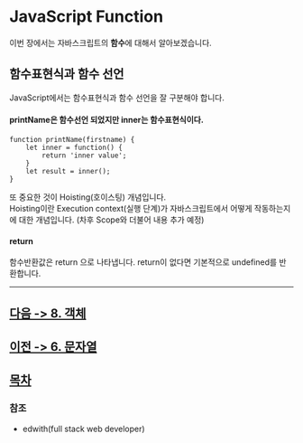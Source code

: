 JavaScript Function
================
이번 장에서는 자바스크립트의 **함수**에 대해서 알아보겠습니다.

## 함수표현식과 함수 선언
JavaScript에서는 함수표현식과 함수 선언을 잘 구분해야 합니다.

#### printName은 함수선언 되었지만 inner는 함수표현식이다.
```
function printName(firstname) {
    let inner = function() {
        return 'inner value';
    }
    let result = inner();
}
```

또 중요한 것이 Hoisting(호이스팅) 개념입니다.<br>
Hoisting이란 Execution context(실행 단계)가 자바스크립트에서 어떻게 작동하는지에 대한 개념입니다. (차후 Scope와 더불어 내용 추가 예정)

#### return
함수반환값은 return 으로 나타냅니다.
return이 없다면 기본적으로 undefined를 반환합니다.

---
## [다음 -> 8. 객체](https://github.com/fed-gren/Web-Study/blob/master/JavaScript/7_객체.md)
## [이전 -> 6. 문자열](https://github.com/fed-gren/Web-Study/blob/master/JavaScript/6_문자열.md)
## [목차](https://github.com/fed-gren/Web-Study/blob/master/JavaScript/README.md)

### 참조

- edwith(full stack web developer)